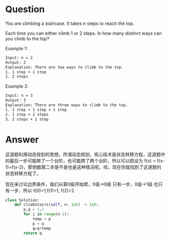 # Question
You are climbing a staircase. It takes n steps to reach the top.

Each time you can either climb 1 or 2 steps. In how many distinct ways can you climb to the top?

Example 1:
```bash
Input: n = 2
Output: 2
Explanation: There are two ways to climb to the top.
1. 1 step + 1 step
2. 2 steps
```
Example 2:
```bash
Input: n = 3
Output: 3
Explanation: There are three ways to climb to the top.
1. 1 step + 1 step + 1 step
2. 1 step + 2 steps
3. 2 steps + 1 step
```

# Answer
这道题利用动态规划的思想。所谓动态规划，核心技术是状态转移方程，这道题中的最后一步可能跨了一个台阶，也可能跨了两个台阶，所以可以假设为 f(x) = f(x-1)+f(x-2)，那倒数第二步是不是也是这种情况呢。哈，现在你就找到了这道题的状态转移方程了。

现在来讨论边界条件，我们从第0级开始爬，0级->0级 只有一步，0级->1级 也只有一步，所以 f(0)=1,f(1)=1, f(2)=2
```python
class Solution:
    def climbStairs(self, n: int) -> int:
        p,q = 1,1
        for i in range(n-1):
            temp = p
            p = q
            q=q+temp
        return q
```

